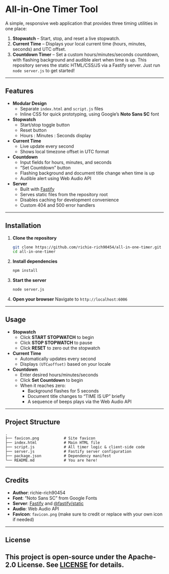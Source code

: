 # All-in-One Timer Tool
A simple, responsive web application that provides three timing utilities in one place:
1. **Stopwatch** – Start, stop, and reset a live stopwatch.
2. **Current Time** – Displays your local current time (hours, minutes, seconds) and UTC offset.
3. **Countdown Timer** – Set a custom hours/minutes/seconds countdown, with flashing background and audible alert when time is up.
This repository serves the static HTML/CSS/JS via a Fastify server. Just run `node server.js` to get started!
---
## Features
* **Modular Design**
  * Separate `index.html` and `script.js` files
  * Inline CSS for quick prototyping, using Google’s **Noto Sans SC** font
* **Stopwatch**
  * Start/stop toggle button
  * Reset button
  * Hours : Minutes : Seconds display
* **Current Time**
  * Live update every second
  * Shows local timezone offset in UTC format
* **Countdown**
  * Input fields for hours, minutes, and seconds
  * “Set Countdown” button
  * Flashing background and document title change when time is up
  * Audible alert using Web Audio API
* **Server**
  * Built with [Fastify](https://www.fastify.io/)
  * Serves static files from the repository root
  * Disables caching for development convenience
  * Custom 404 and 500 error handlers
---
## Installation
1. **Clone the repository**
   ```bash
   git clone https://github.com/richie-rich90454/all-in-one-timer.git
   cd all-in-one-timer
   ```
2. **Install dependencies**
   ```bash
   npm install
   ```
3. **Start the server**

   ```bash
   node server.js
   ```
4. **Open your browser**
   Navigate to `http://localhost:6006`
---
## Usage
* **Stopwatch**
  * Click **START STOPWATCH** to begin
  * Click **STOP STOPWATCH** to pause
  * Click **RESET** to zero out the stopwatch
* **Current Time**
  * Automatically updates every second
  * Displays `(UTC±offset)` based on your locale
* **Countdown**
  * Enter desired hours/minutes/seconds
  * Click **Set Countdown** to begin
  * When it reaches zero:
    * Background flashes for 5 seconds
    * Document title changes to “TIME IS UP” briefly
    * A sequence of beeps plays via the Web Audio API
---
## Project Structure
```
.
├── favicon.png           # Site favicon
├── index.html            # Main HTML file
├── script.js             # All timer logic & client-side code
├── server.js             # Fastify server configuration
├── package.json          # Dependency manifest
└── README.md             # You are here!
```
---
## Credits
* **Author**: richie-rich90454
* **Font**: “Noto Sans SC” from Google Fonts
* **Server**: [Fastify](https://www.fastify.io/) and [@fastify/static](https://github.com/fastify/fastify-static)
* **Audio**: Web Audio API
* **Favicon**: `favicon.png` (make sure to credit or replace with your own icon if needed)
---
## License
This project is open-source under the **Apache-2.0 License**. See [LICENSE](./LICENSE) for details.
---